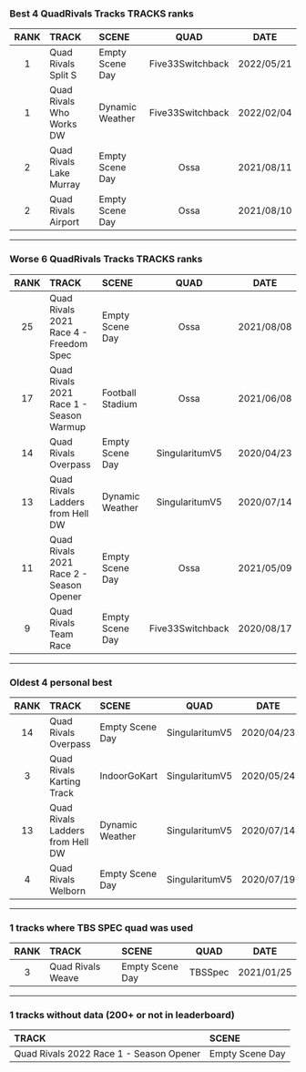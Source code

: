 ### Best 4 QuadRivals Tracks TRACKS ranks
|RANK|TRACK|SCENE|QUAD|DATE|
|:---:|:---|:---|:---:|:---:|
|1|Quad Rivals Split S|Empty Scene Day|Five33Switchback|2022/05/21|
|1|Quad Rivals Who Works DW|Dynamic Weather|Five33Switchback|2022/02/04|
|2|Quad Rivals Lake Murray|Empty Scene Day|Ossa|2021/08/11|
|2|Quad Rivals Airport|Empty Scene Day|Ossa|2021/08/10|
---
### Worse 6 QuadRivals Tracks TRACKS ranks
|RANK|TRACK|SCENE|QUAD|DATE|
|:---:|:---|:---|:---:|:---:|
|25|Quad Rivals 2021 Race 4 - Freedom Spec|Empty Scene Day|Ossa|2021/08/08|
|17|Quad Rivals 2021 Race 1 - Season Warmup|Football Stadium|Ossa|2021/06/08|
|14|Quad Rivals Overpass|Empty Scene Day|SingularitumV5|2020/04/23|
|13|Quad Rivals Ladders from Hell DW|Dynamic Weather|SingularitumV5|2020/07/14|
|11|Quad Rivals 2021 Race 2 - Season Opener|Empty Scene Day|Ossa|2021/05/09|
|9|Quad Rivals Team Race|Empty Scene Day|Five33Switchback|2020/08/17|
---
### Oldest 4 personal best
|RANK|TRACK|SCENE|QUAD|DATE|
|:---:|:---|:---|:---:|:---:|
|14|Quad Rivals Overpass|Empty Scene Day|SingularitumV5|2020/04/23|
|3|Quad Rivals Karting Track|IndoorGoKart|SingularitumV5|2020/05/24|
|13|Quad Rivals Ladders from Hell DW|Dynamic Weather|SingularitumV5|2020/07/14|
|4|Quad Rivals Welborn|Empty Scene Day|SingularitumV5|2020/07/19|
---
### 1 tracks where TBS SPEC quad was used
|RANK|TRACK|SCENE|QUAD|DATE|
|:---:|:---|:---|:---:|:---:|
|3|Quad Rivals Weave|Empty Scene Day|TBSSpec|2021/01/25|
---
### 1 tracks without data (200+ or not in leaderboard)
|TRACK|SCENE|
|:---|:---|
|Quad Rivals 2022 Race 1 - Season Opener|Empty Scene Day|

